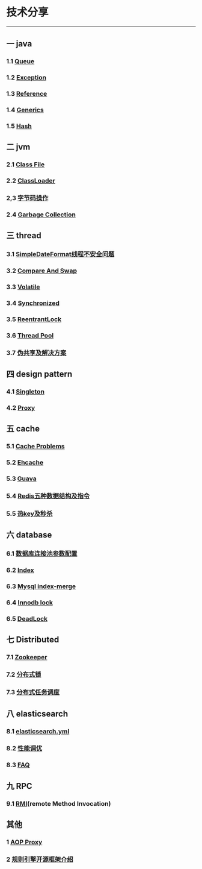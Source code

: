 # 技术分享
---

## 一 java
### 1.1 [Queue](markdown/java/queue.md)
### 1.2 [Exception](markdown/java/exception.md)
### 1.3 [Reference](markdown/java/reference.md)
### 1.4 [Generics](markdown/java/generics.md)
### 1.5 [Hash](markdown/java/hash.md)

## 二 jvm
### 2.1 [Class File](markdown/jvm/class.md)
### 2.2 [ClassLoader](markdown/jvm/classLoader.md)
### 2,3 [字节码操作](markdown/jvm/bytecode.md)
### 2.4 [Garbage Collection](markdown/jvm/gc.md)

## 三 thread
### 3.1 [SimpleDateFormat线程不安全问题](markdown/thread/simpleDateFormat.md)
### 3.2 [Compare And Swap](markdown/java/cas.md)
### 3.3 [Volatile](markdown/thread/volatile.md)
### 3.4 [Synchronized](markdown/thread/synchronized.md)
### 3.5 [ReentrantLock](markdown/thread/ReentrantLock.md)
### 3.6 [Thread Pool](markdown/thread/threadPool.md)
### 3.7 [伪共享及解决方案](markdown/thread/pseudoShare.md)

## 四 design pattern 
### 4.1 [Singleton](markdown/designpattern/singleton.md)
### 4.2 [Proxy](markdown/designpattern/proxy.md)

## 五 cache
### 5.1 [Cache Problems](markdown/cache/cache.md)
### 5.2 [Ehcache](markdown/cache/ehcache.md)
### 5.3 [Guava](markdown/cache/guava.md) 
### 5.4 [Redis五种数据结构及指令](markdown/cache/redisDataStructrue.md)
### 5.5 [热key及秒杀](markdown/cache/cacheModel.md) 

## 六 database
### 6.1 [数据库连接池参数配置](markdown/database/dataSourceConnectedPool.md)
### 6.2 [Index](markdown/database/index.md)
### 6.3 [Mysql index-merge](markdown/database/index-merge.md)
### 6.4 [Innodb lock](markdown/database/innodblock.md)  
### 6.5 [DeadLock](markdown/database/deadlock.md)

## 七 Distributed
### 7.1 [Zookeeper](markdown/distributed/zookeeper.md)
### 7.2 [分布式锁](markdown/cache/distributedLock.md) 
### 7.3 [分布式任务调度](markdown/distributed/schedule.md)

## 八 elasticsearch
### 8.1 [elasticsearch.yml](markdown/elasticsearch/config.md)
### 8.2 [性能调优](markdown/elasticsearch/elasticsearch.md)
### 8.3 [FAQ](markdown/elasticsearch/faq.md)

## 九 RPC
### 9.1 [RMI](markdown/rpc/rmi.md)(remote Method Invocation)
<!--
### 9.2 Dubbo
### 9.3 Thrift

## 十 消息队列
### 10.1 RabbitMQ
### 10.2 Kafka
-->

## 其他
### 1 [AOP Proxy](markdown/spring/aopProxy.md)
### 2 [规则引擎开源框架介绍](markdown/rule/rule.md)


<!-- 缓存
### 4.4 [Memcached](markdown/cache/cache.md)
### 4.5 [Tair](markdown/cache/cache.md)
### 4.6 [EVCache](markdown/cache/cache.md) 
-->

<!-- eslatic search
### 1 http client 
### 2 节点配置 m/d/其他 
### 3 api增删改
### 4 不同版本api差距
-->

<!--  
4.Java多线程的五大状态，及状态图流程转换
5.B+树和红黑树的时间复杂度
6.频繁回收老年代怎么分析解决
7.mysql的limit分页如何保证可靠性
8.java IO/NIO/BIO/AIO 操作系统NIO实现原理
-->

